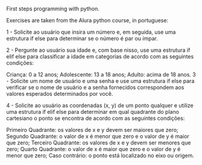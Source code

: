 First steps programming with python.

Exercises are taken from the Alura python course, in portuguese:


1 - Solicite ao usuário que insira um número e, em seguida, use uma estrutura if else para determinar se o número é par ou ímpar.

2 - Pergunte ao usuário sua idade e, com base nisso, use uma estrutura if elif else para classificar a idade em categorias de acordo com as seguintes condições:

Criança: 0 a 12 anos;
Adolescente: 13 a 18 anos;
Adulto: acima de 18 anos.
3 - Solicite um nome de usuário e uma senha e use uma estrutura if else para verificar se o nome de usuário e a senha fornecidos correspondem aos valores esperados determinados por você.

4 - Solicite ao usuário as coordenadas (x, y) de um ponto qualquer e utilize uma estrutura if elif else para determinar em qual quadrante do plano cartesiano o ponto se encontra de acordo com as seguintes condições:

Primeiro Quadrante: os valores de x e y devem ser maiores que zero;
Segundo Quadrante: o valor de x é menor que zero e o valor de y é maior que zero;
Terceiro Quadrante: os valores de x e y devem ser menores que zero;
Quarto Quadrante: o valor de x é maior que zero e o valor de y é menor que zero;
Caso contrário: o ponto está localizado no eixo ou origem.
